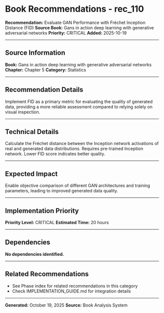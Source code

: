 # Book Recommendations - rec_110

**Recommendation:** Evaluate GAN Performance with Fréchet Inception Distance (FID)
**Source Book:** Gans in action deep learning with generative adversarial networks
**Priority:** CRITICAL
**Added:** 2025-10-19

---

## Source Information

**Book:** Gans in action deep learning with generative adversarial networks
**Chapter:** Chapter 5
**Category:** Statistics

---

## Recommendation Details

Implement FID as a primary metric for evaluating the quality of generated data, providing a more reliable assessment compared to relying solely on visual inspection.

---

## Technical Details

Calculate the Fréchet distance between the Inception network activations of real and generated data distributions. Requires pre-trained Inception network. Lower FID score indicates better quality.

---

## Expected Impact

Enable objective comparison of different GAN architectures and training parameters, leading to improved generated data quality.

---

## Implementation Priority

**Priority Level:** CRITICAL
**Estimated Time:** 20 hours

---

## Dependencies

**No dependencies identified.**

---

## Related Recommendations

- See Phase index for related recommendations in this category
- Check IMPLEMENTATION_GUIDE.md for integration details

---

**Generated:** October 19, 2025
**Source:** Book Analysis System

